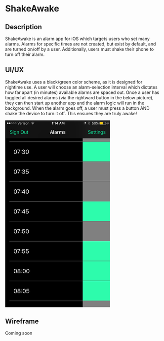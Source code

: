 # ShakeAwake

  ## Description
  ShakeAwake is an alarm app for iOS which targets users who set many alarms. Alarms for specific times are not created, but exist by default, and are turned on/off by a user. Additionally, users must shake their phone to turn off their alarm.
  
  ## UI/UX
  ShakeAwake uses a black/green color scheme, as it is designed for nightime use. A user will choose an alarm-selection interval which dictates how far apart (in minutes) available alarms are spaced out. Once a user has toggled all desired alarms (via the rightward button in the below picture), they can then start up another app and the alarm logic will run in the background. When the alarm goes off, a user must press a button AND shake the device to turn it off. This ensures they are truly awake!
  
  <img src="/pics/IMG_3489.PNG" width="340">
  
  ## Wireframe
  Coming soon
  
  
 
